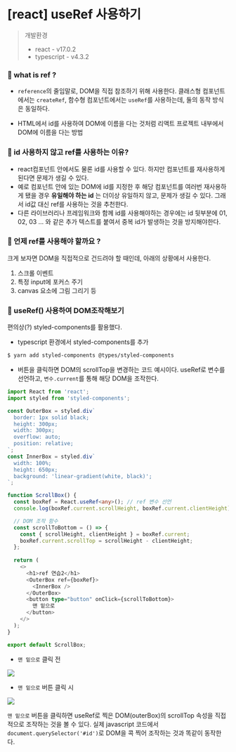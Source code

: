 # [react] useRef 사용하기

> 개발환경
>
> - react - v17.0.2
> - typescript - v4.3.2


### 📌 what is ref ?

- `reference`의 줄임말로, DOM을 직접 참조하기 위해 사용한다. 클래스형 컴포넌트에서는 `createRef`, 함수형 컴포넌트에서는 `useRef`를 사용하는데, 둘의 동작 방식은 동일하다.

- HTML에서 id를 사용하여 DOM에 이름을 다는 것처럼 리액트 프로젝트 내부에서 DOM에 이름을 다는 방법



### 📌 id 사용하지 않고 ref를 사용하는 이유?

- react컴포넌트 안에서도 물론 id를 사용할 수 있다. 하지만 컴포넌트를 재사용하게된다면 문제가 생길 수 있다.
- 예로 컴포넌트 안에 있는 DOM에 id를 지정한 후 해당 컴포넌트를 여러번 재사용하게 됐을 경우 **유일해야 하는 id** 는 더이상 유일하지 않고, 문제가 생길 수 있다. 그래서 id값 대신 ref를 사용하는 것을 추천한다. 
- 다른 라이브러리나 프레임워크와 함께 id를 사용해야하는 경우에는 id 뒷부분에 01, 02, 03 ... 와 같은 추가 텍스트를 붙여서 중복 id가 발생하는 것을 방지해야한다.



### 📌 언제 ref를 사용해야 할까요 ?

크게 보자면 DOM을 직접적으로 건드려야 할 때인데, 아래의 상황에서 사용한다.

1. 스크롤 이벤트
2. 특정 input에 포커스 주기
3. canvas 요소에 그림 그리기 등



### 📌 useRef() 사용하여 DOM조작해보기

편의상(?) styled-components를 활용했다.

- typescript 환경에서 styled-components를 추가

```bash
$ yarn add styled-components @types/styled-components
```



- 버튼을 클릭하면 DOM의 scrollTop을 변경하는 코드 예시이다. useRef로 변수를 선언하고, `변수.current`를 통해 해당 DOM을 조작한다.

```typescript
import React from 'react';
import styled from 'styled-components';

const OuterBox = styled.div`
  border: 1px solid black;
  height: 300px;
  width: 300px;
  overflow: auto;
  position: relative;
`;
const InnerBox = styled.div`
  width: 100%;
  height: 650px;
  background: 'linear-gradient(white, black)';
`;

function ScrollBox() {
  const boxRef = React.useRef<any>(); // ref 변수 선언
  console.log(boxRef.current.scrollHeight, boxRef.current.clientHeight);

  // DOM 조작 함수
  const scrollToBottom = () => {
    const { scrollHeight, clientHeight } = boxRef.current;
    boxRef.current.scrollTop = scrollHeight - clientHeight;
  };
  
  return (
    <>
      <h1>ref 연습2</h1>
      <OuterBox ref={boxRef}>
        <InnerBox />
      </OuterBox>
      <button type="button" onClick={scrollToBottom}>
        맨 밑으로
      </button>
    </>
  );
}

export default ScrollBox;
```

- `맨 밑으로` 클릭 전

![](https://images.velog.io/images/swanious/post/86f95bb8-b65a-4e8a-a3c6-53e7ec099086/image.png)

- `맨 밑으로` 버튼 클릭 시

![](https://images.velog.io/images/swanious/post/17cca902-a0ca-4493-bd54-3ec2db83f5f6/image.png)

`맨 밑으로` 버튼을 클릭하면 useRef로 찍은 DOM(outerBox)의 scrollTop 속성을 직접적으로 조작하는 것을 볼 수 있다. 실제 javascript 코드에서 `document.querySelector('#id')`로 DOM을 콕 찍어 조작하는 것과 똑같이 동작한다.